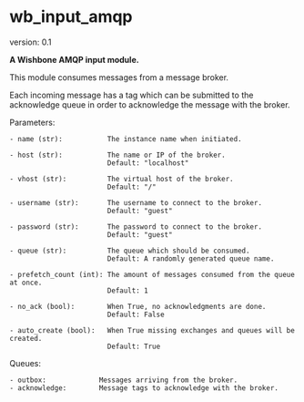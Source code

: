 wb_input_amqp
=============

version: 0.1

**A Wishbone AMQP input module.**

This module consumes messages from a message broker.

Each incoming message has a tag which can be submitted to the acknowledge
queue in order to acknowledge the message with the broker.

Parameters:

    - name (str):           The instance name when initiated.

    - host (str):           The name or IP of the broker.
                            Default: "localhost"

    - vhost (str):          The virtual host of the broker.
                            Default: "/"

    - username (str):       The username to connect to the broker.
                            Default: "guest"

    - password (str):       The password to connect to the broker.
                            Default: "guest"

    - queue (str):          The queue which should be consumed.
                            Default: A randomly generated queue name.

    - prefetch_count (int): The amount of messages consumed from the queue at once.
                            Default: 1

    - no_ack (bool):        When True, no acknowledgments are done.
                            Default: False

    - auto_create (bool):   When True missing exchanges and queues will be created.
                            Default: True

Queues:

    - outbox:             Messages arriving from the broker.
    - acknowledge:        Message tags to acknowledge with the broker.

